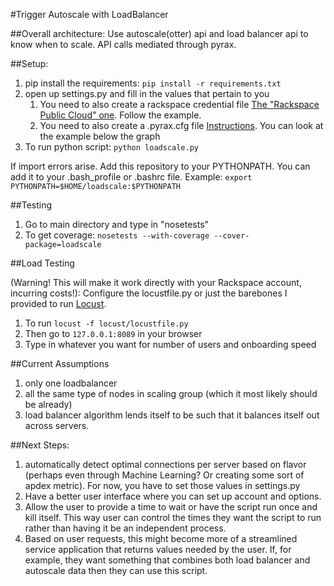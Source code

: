 #Trigger Autoscale with LoadBalancer

##Overall architecture:
Use autoscale(otter) api and load balancer api to know when to scale. API calls mediated through pyrax. 


##Setup:
1. pip install the requirements:  `pip install -r requirements.txt`
2. open up settings.py and fill in the values that pertain to you
	1. You need to also create a rackspace credential file [The "Rackspace Public Cloud" one](https://github.com/rackspace/pyrax/blob/master/docs/getting_started.md#authenticating). Follow the example.
	2. You need to also create a .pyrax.cfg file [Instructions](https://github.com/rackspace/pyrax/blob/master/docs/getting_started.md#available-configuration-settings). You can look at the example below the graph
3. To run python script: `python loadscale.py`

If import errors arise. Add this repository to your PYTHONPATH. You can add it to your .bash_profile or .bashrc file. Example: `export PYTHONPATH=$HOME/loadscale:$PYTHONPATH`

##Testing
1. Go to main directory and type in "nosetests"
2. To get coverage: `nosetests --with-coverage --cover-package=loadscale`

##Load Testing 

(Warning! This will make it work directly with your Rackspace account, incurring costs!):
Configure the locustfile.py or just the barebones I provided to run [Locust](http://docs.locust.io/en/latest/). 

1. To run `locust -f locust/locustfile.py`
2. Then go to `127.0.0.1:8089` in your browser
3. Type in whatever you want for number of users and onboarding speed



##Current Assumptions
1. only one loadbalancer 
2. all the same type of nodes in scaling group (which it most likely should be already)
3. load balancer algorithm lends itself to be such that it balances itself out across servers.

##Next Steps:

1. automatically detect optimal connections per server based on flavor (perhaps even through Machine Learning? Or creating some sort of apdex metric). For now, you have to set those values in settings.py
2. Have a better user interface where you can set up account and options. 
3. Allow the user to provide a time to wait or have the script run once and kill itself. This way user can control the times they want the script to run rather than having it be an independent process.
4. Based on user requests, this might become more of a streamlined service application that returns values needed by the user. If, for example, they want something that combines both load balancer and autoscale data then they can use this script.
